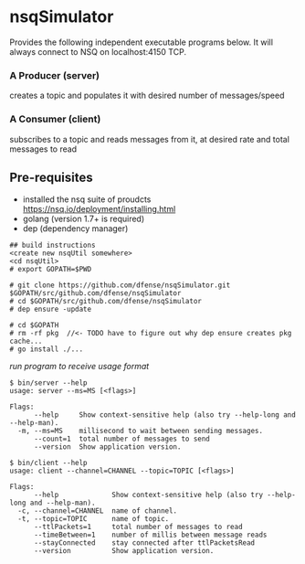 # nsqSimulator
Provides the following independent executable programs below. It will always connect to NSQ on localhost:4150 TCP.

### A Producer (server)
creates a topic and populates it with desired number of messages/speed

### A Consumer (client)
subscribes to a topic and reads messages from it, at desired rate and total messages to read

## Pre-requisites
- installed the nsq suite of proudcts https://nsq.io/deployment/installing.html
- golang (version 1.7+ is required)
- dep (dependency manager)

```
## build instructions  
<create new nsqUtil somewhere>  
<cd nsqUtil> 
# export GOPATH=$PWD  

# git clone https://github.com/dfense/nsqSimulator.git $GOPATH/src/github.com/dfense/nsqSimulator
# cd $GOPATH/src/github.com/dfense/nsqSimulator
# dep ensure -update

# cd $GOPATH
# rm -rf pkg  //<- TODO have to figure out why dep ensure creates pkg cache...
# go install ./...
```

*run program to receive usage format*
```
$ bin/server --help
usage: server --ms=MS [<flags>]

Flags:
      --help     Show context-sensitive help (also try --help-long and --help-man).
  -m, --ms=MS    millisecond to wait between sending messages.
      --count=1  total number of messages to send
      --version  Show application version.

$ bin/client --help
usage: client --channel=CHANNEL --topic=TOPIC [<flags>]

Flags:
      --help             Show context-sensitive help (also try --help-long and --help-man).
  -c, --channel=CHANNEL  name of channel.
  -t, --topic=TOPIC      name of topic.
      --ttlPackets=1     total number of messages to read
      --timeBetween=1    number of millis between message reads
      --stayConnected    stay connected after ttlPacketsRead
      --version          Show application version.

```


